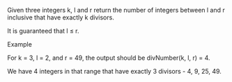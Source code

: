 Given three integers k, l and r return the number of integers between l and r inclusive that have exactly k divisors.

It is guaranteed that l ≤ r.

Example

For k = 3, l = 2, and r = 49, the output should be
divNumber(k, l, r) = 4.

We have 4 integers in that range that have exactly 3 divisors - 4, 9, 25, 49.

